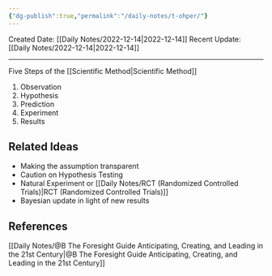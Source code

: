 ```yaml
---
{"dg-publish":true,"permalink":"/daily-notes/t-ohper/"}
---
```



Created Date: [[Daily Notes/2022-12-14\|2022-12-14]]
Recent Update:  [[Daily Notes/2022-12-14\|2022-12-14]]

---

Five Steps of the [[Scientific Method\|Scientific Method]]
1. Observation
2. Hypothesis
3. Prediction
4. Experiment
5. Results

## Related Ideas
- Making the assumption transparent
- Caution on Hypothesis Testing
- Natural Experiment or [[Daily Notes/RCT (Randomized Controlled Trials)\|RCT (Randomized Controlled Trials)]]
- Bayesian update in light of new results




## References
[[Daily Notes/@B The Foresight Guide Anticipating, Creating, and Leading in the 21st Century\|@B The Foresight Guide Anticipating, Creating, and Leading in the 21st Century]]
